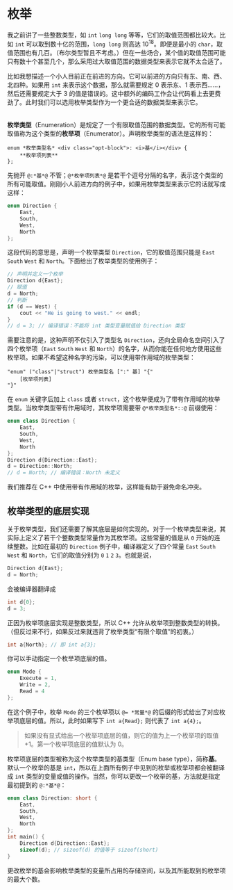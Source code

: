 # 枚举

我之前讲了一些整数类型，如 `int` `long long` 等等，它们的取值范围都比较大。比如 `int` 可以取到数十亿的范围，`long long` 则高达 $10^{18}$。即便是最小的 `char`，取值范围也有几百。（布尔类型暂且不考虑。）但在一些场合，某个值的取值范围可能只有数十个甚至几个，那么采用过大取值范围的数据类型来表示它就不太合适了。

比如我想描述一个小人目前正在前进的方向。它可以前进的方向只有东、南、西、北四种。如果用 `int` 来表示这个数据，那么就需要规定 0 表示东、1 表示西……，然后还需要规定大于 3 的值是错误的。这中额外的编码工作会让代码看上去更费劲了。此时我们可以选用枚举类型作为一个更合适的数据类型来表示它。

<h6 id="idx_枚举项"></h6>

**枚举类型**（Enumeration）是规定了一个有限取值范围的数据类型。它的所有可能取值称为这个类型的**枚举项**（Enumerator）。声明枚举类型的语法是这样的：

```sdsc-legacy
enum *枚举类型名* <div class="opt-block">: <i>基</i></div> {
    **枚举项列表**
};
```

先抛开 `@:*基*@` 不管；`@*枚举项列表*@` 是若干个逗号分隔的名字，表示这个类型的所有可能取值。刚刚小人前进方向的例子中，如果用枚举类型来表示它的话就写成这样：
```cpp
enum Direction {
    East,
    South,
    West,
    North
};
```

这段代码的意思是，声明一个枚举类型 `Direction`，它的取值范围只能是 `East` `South` `West` 和 `North`。下面给出了枚举类型的使用例子：

```cpp
// 声明并定义一个枚举
Direction d{East};
// 赋值
d = North;
// 判断
if (d == West) {
    cout << "He is going to west." << endl;
}
// d = 3; // 编译错误：不能将 int 类型变量赋值给 Direction 类型
```

需要注意的是，这种声明不仅引入了类型名 `Direction`，还向全局命名空间引入了四个枚举项（`East` `South` `West` 和 `North`）的名字，从而你能在任何地方使用这些枚举项。如果不希望这种名字的污染，可以使用带作用域的枚举类型：

```sdsc
"enum" ("class"|"struct") 枚举类型名 [":" 基] "{"
    [枚举项列表]
"}"
```

在 `enum` 关键字后加上 `class` 或者 `struct`，这个枚举便成为了带有作用域的枚举类型。当枚举类型带有作用域时，其枚举项需要带 `@*枚举类型名*::@` 前缀使用：
```cpp
enum class Direction {
    East,
    South,
    West,
    North
};
Direction d{Direction::East};
d = Direction::North;
// d = North; // 编译错误：North 未定义
```

我们推荐在 C++ 中使用带有作用域的枚举，这样能有助于避免命名冲突。

## 枚举类型的底层实现

关于枚举类型，我们还需要了解其底层是如何实现的。对于一个枚举类型来说，其实际上定义了若干个整数类型常量作为其枚举项。这些常量的值是从 `0` 开始的连续整数。比如在最初的 `Direction` 例子中，编译器定义了四个常量 `East` `South` `West` 和 `North`，它们的取值分别为 `0` `1` `2` `3`。也就是说，
```cpp
Direction d{East};
d = North;
```
会被编译器翻译成
```cpp
int d{0};
d = 3;
```

正因为枚举项底层实现是整数类型，所以 C++ 允许从枚举项到整数类型的转换。（但反过来不行，如果反过来就违背了枚举类型“有限个取值”的初衷。）
```cpp
int a{North}; // 即 int a{3};
```

你可以手动指定一个枚举项底层的值。
```cpp
enum Mode {
    Execute = 1,
    Write = 2,
    Read = 4
};
```
在这个例子中，枚举 `Mode` 的三个枚举项以 `@= *常量*@` 的后缀的形式给出了对应枚举项底层的值。所以，此时如果写下 `int a{Read};` 则代表了 `int a{4};`。

> 如果没有显式给出一个枚举项底层的值，则它的值为上一个枚举项的取值 +1。第一个枚举项底层的值默认为 0。

枚举项底层的类型被称为这个枚举类型的基类型（Enum base type），简称**基**。默认一个枚举的基是 `int`，所以在上面所有例子中见到的枚举或枚举项都会被翻译成 `int` 类型的变量或值的操作。当然，你可以更改一个枚举的基，方法就是指定最初提到的 `@:*基*@`：
```cpp
enum class Direction: short {
    East,
    South,
    West,
    North
};
int main() {
    Direction d{Direction::East};
    sizeof(d); // sizeof(d) 的值等于 sizeof(short)
}
```
更改枚举的基会影响枚举类型的变量所占用的存储空间，以及其所能取到的枚举项的最大个数。
